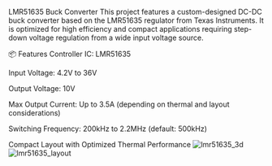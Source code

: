 LMR51635 Buck Converter
This project features a custom-designed DC-DC buck converter based on the LMR51635 regulator from Texas Instruments. It is optimized for high efficiency and compact applications requiring step-down voltage regulation from a wide input voltage source.

📦 Features
Controller IC: LMR51635

Input Voltage: 4.2V to 36V

Output Voltage: 10V

Max Output Current: Up to 3.5A (depending on thermal and layout considerations)

Switching Frequency: 200kHz to 2.2MHz (default: 500kHz)

Compact Layout with Optimized Thermal Performance
![lmr51635_3d](https://github.com/user-attachments/assets/d670a091-6655-492b-9bc1-b510b84eeaa6)
![lmr51635_layout](https://github.com/user-attachments/assets/720ce123-5ecf-4464-b883-33b2847cfe1c)
